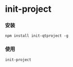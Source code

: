 # init-project

### 安装

```console
npm install init-qtproject -g
```

### 使用
```console
init-project
```
